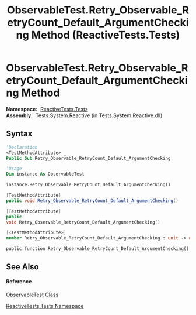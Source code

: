 ﻿---
title: ObservableTest.Retry_Observable_RetryCount_Default_ArgumentChecking Method  (ReactiveTests.Tests)
TOCTitle: Retry_Observable_RetryCount_Default_ArgumentChecking Method
ms:assetid: M:ReactiveTests.Tests.ObservableTest.Retry_Observable_RetryCount_Default_ArgumentChecking
ms:mtpsurl: https://msdn.microsoft.com/en-us/library/reactivetests.tests.observabletest.retry_observable_retrycount_default_argumentchecking(v=VS.103)
ms:contentKeyID: 36618975
ms.date: 06/28/2011
mtps_version: v=VS.103
f1_keywords:
- ReactiveTests.Tests.ObservableTest.Retry_Observable_RetryCount_Default_ArgumentChecking
dev_langs:
- CSharp
- JScript
- VB
- FSharp
- c++
---

# ObservableTest.Retry\_Observable\_RetryCount\_Default\_ArgumentChecking Method

**Namespace:**  [ReactiveTests.Tests](hh289046\(v=vs.103\).md)  
**Assembly:**  Tests.System.Reactive (in Tests.System.Reactive.dll)

## Syntax

``` vb
'Declaration
<TestMethodAttribute> _
Public Sub Retry_Observable_RetryCount_Default_ArgumentChecking
```

``` vb
'Usage
Dim instance As ObservableTest

instance.Retry_Observable_RetryCount_Default_ArgumentChecking()
```

``` csharp
[TestMethodAttribute]
public void Retry_Observable_RetryCount_Default_ArgumentChecking()
```

``` c++
[TestMethodAttribute]
public:
void Retry_Observable_RetryCount_Default_ArgumentChecking()
```

``` fsharp
[<TestMethodAttribute>]
member Retry_Observable_RetryCount_Default_ArgumentChecking : unit -> unit 
```

``` jscript
public function Retry_Observable_RetryCount_Default_ArgumentChecking()
```

## See Also

#### Reference

[ObservableTest Class](hh288687\(v=vs.103\).md)

[ReactiveTests.Tests Namespace](hh289046\(v=vs.103\).md)

